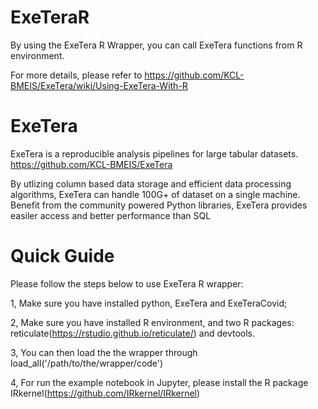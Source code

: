 # ExeTeraR
By using the ExeTera R Wrapper, you can call ExeTera functions from R environment.

For more details, please refer to https://github.com/KCL-BMEIS/ExeTera/wiki/Using-ExeTera-With-R

# ExeTera
ExeTera is a reproducible analysis pipelines for large tabular datasets. https://github.com/KCL-BMEIS/ExeTera

By utlizing column based data storage and efficient data processing algorithms, ExeTera can handle 100G+ of dataset on a single machine. Benefit from the community powered Python libraries, ExeTera provides easiler access and better performance than SQL


# Quick Guide
Please follow the steps below to use ExeTera R wrapper:

1, Make sure you have installed python, ExeTera and ExeTeraCovid;

2, Make sure you have installed R environment, and two R packages: reticulate(https://rstudio.github.io/reticulate/) and devtools.

3, You can then load the the wrapper through load_all('/path/to/the/wrapper/code')

4, For run the example notebook in Jupyter, please install the R package IRkernel(https://github.com/IRkernel/IRkernel)
